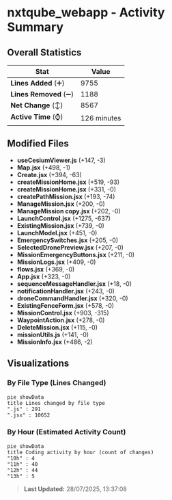 # nxtqube_webapp - Activity Summary 

## Overall Statistics

| Stat                   | Value                                                             |
| ---------------------- | ----------------------------------------------------------------- |
| **Lines Added** (➕)   | 9755                                          |
| **Lines Removed** (➖) | 1188                                        |
| **Net Change** (↕)    | 8567                |
| **Active Time** (⌚)   | 126 minutes |


## Modified Files
- **useCesiumViewer.js** (+147, -3)
- **Map.jsx** (+498, -1)
- **Create.jsx** (+394, -63)
- **createMissionHome.jsx** (+519, -93)
- **createMissionHome.jsx** (+331, -0)
- **createPathMission.jsx** (+193, -74)
- **ManageMission.jsx** (+200, -0)
- **ManageMission copy.jsx** (+202, -0)
- **LaunchControl.jsx** (+1275, -637)
- **ExistingMission.jsx** (+739, -0)
- **LaunchModel.jsx** (+451, -0)
- **EmergencySwitches.jsx** (+205, -0)
- **SelectedDronePreview.jsx** (+207, -0)
- **MissionEmergencyButtons.jsx** (+211, -0)
- **MissionLogs.jsx** (+409, -0)
- **flows.jsx** (+369, -0)
- **App.jsx** (+323, -0)
- **sequenceMessageHandler.jsx** (+18, -0)
- **notificationHandler.jsx** (+243, -0)
- **droneCommandHandler.jsx** (+320, -0)
- **ExistingFenceForm.jsx** (+578, -0)
- **MissionControl.jsx** (+903, -315)
- **WaypointAction.jsx** (+278, -0)
- **DeleteMission.jsx** (+115, -0)
- **missionUtils.js** (+141, -0)
- **MissionInfo.jsx** (+486, -2)

## Visualizations

### By File Type (Lines Changed)

```mermaid
pie showData
title Lines changed by file type
".js" : 291
".jsx" : 10652
```

### By Hour (Estimated Activity Count)

```mermaid
pie showData
title Coding activity by hour (count of changes)
"10h" : 4
"11h" : 40
"12h" : 44
"13h" : 5
```


> **Last Updated:** 28/07/2025, 13:37:08